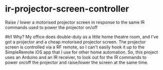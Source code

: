 # ir-projector-screen-controller
Raise / lower a motorised projector screen in response to the same IR commands used to power the projector on/off

#h1 Why?
My office does double-duty as a little home theatre room, and I've got a projector and a cheap motorised projector screen.
The projector screen is controlled via a RF remote, so I can't easily hook it up to the SimpleRemote iOS app that I use for other home automation.
So, this project uses an Arduino and an IR receiver, to look out for the IR commands to power on/off the projector and raise/lower the screen at the same time.




